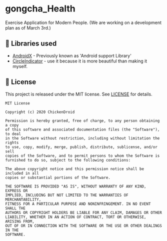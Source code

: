 # gongcha_Health
Exercise Application for Modern People. (We are working on a development plan as of March 3rd.)

## 📃 Libraries used
*   [AndroidX](https://developer.android.com/jetpack/androidx/) - Previously known as 'Android support Library'
*   [CircleIndicator](https://github.com/ongakuer/CircleIndicator) - use it because it is more beautiful than making it myself.





## 📝 License
This project is released under the MIT license.
See [LICENSE](./LICENSE) for details.

```
MIT License

Copyright (c) 2020 ChickenDroid

Permission is hereby granted, free of charge, to any person obtaining a copy
of this software and associated documentation files (the "Software"), to deal
in the Software without restriction, including without limitation the rights
to use, copy, modify, merge, publish, distribute, sublicense, and/or sell
copies of the Software, and to permit persons to whom the Software is
furnished to do so, subject to the following conditions:

The above copyright notice and this permission notice shall be included in all
copies or substantial portions of the Software.

THE SOFTWARE IS PROVIDED "AS IS", WITHOUT WARRANTY OF ANY KIND, EXPRESS OR
IMPLIED, INCLUDING BUT NOT LIMITED TO THE WARRANTIES OF MERCHANTABILITY,
FITNESS FOR A PARTICULAR PURPOSE AND NONINFRINGEMENT. IN NO EVENT SHALL THE
AUTHORS OR COPYRIGHT HOLDERS BE LIABLE FOR ANY CLAIM, DAMAGES OR OTHER
LIABILITY, WHETHER IN AN ACTION OF CONTRACT, TORT OR OTHERWISE, ARISING FROM,
OUT OF OR IN CONNECTION WITH THE SOFTWARE OR THE USE OR OTHER DEALINGS IN THE
SOFTWARE.
```